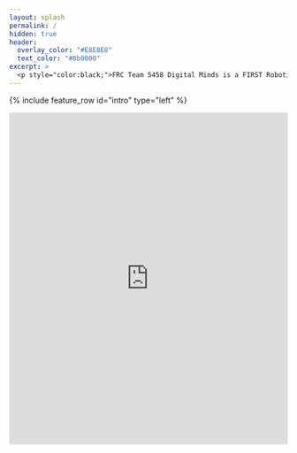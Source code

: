 ```yaml
---
layout: splash
permalink: /
hidden: true
header:
  overlay_color: "#E8E8E8"
  text_color: "#8b0000"
excerpt: >
  <p style="color:black;">FRC Team 5458 Digital Minds is a FIRST Robotics team founded on August 26, 2014 when the Davis High School’s FIRST Robotics team, 1678 Citrus Circuits introduced their passion for robotics to the Woodland High School and Pioneer High School students. Our goal is to provide students with hands-on experience in STEM and serve as a productive learning environment that fosters collaborative skills in engineering and management. Visit our <a href="/posts-archive/" style = "color:red"> Posts page</a> for team updates! Team Calendar: </p> <br/>
---
```

{% include feature_row id="intro" type="left" %}
<iframe src="https://calendar.google.com/calendar/embed?src=frc5458%40gmail.com&ctz=America%2FLos_Angeles" title = "Team Calendar" style="border: 0" width="100%" height="600" frameborder="0" scrolling="no"></iframe>

